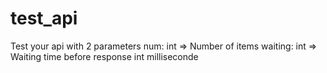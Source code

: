 # test_api

Test your api with 2 parameters
num: int => Number of items
waiting: int => Waiting time before response int milliseconde

